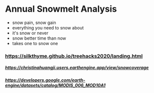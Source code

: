 # Annual Snowmelt Analysis
* snow pain, snow gain
* everything you need to snow about
* it's snow or never
* snow better time than now
* takes one to snow one
### https://silkthyme.github.io/treehacks2020/landing.html
##### https://christinahuangji.users.earthengine.app/view/snowcoverage
##### https://developers.google.com/earth-engine/datasets/catalog/MODIS_006_MOD10A1